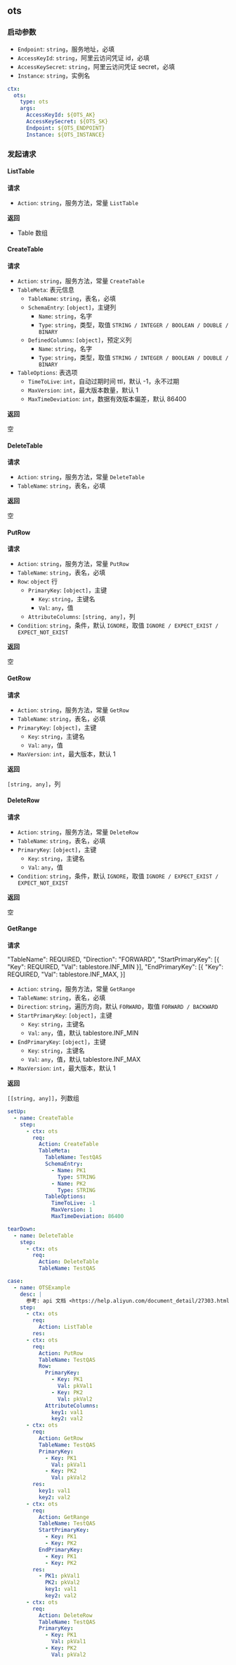 ## ots

### 启动参数

- `Endpoint`: `string`，服务地址，必填
- `AccessKeyId`: `string`，阿里云访问凭证 id，必填
- `AccessKeySecret`: `string`，阿里云访问凭证 secret，必填
- `Instance`: `string`，实例名

```yaml
ctx:
  ots:
    type: ots
    args:
      AccessKeyId: ${OTS_AK}
      AccessKeySecret: ${OTS_SK}
      Endpoint: ${OTS_ENDPOINT}
      Instance: ${OTS_INSTANCE}
```

### 发起请求

#### ListTable

**请求**

- `Action`: `string`，服务方法，常量 `ListTable`

**返回**

- Table 数组

#### CreateTable

**请求**

- `Action`: `string`，服务方法，常量 `CreateTable`
- `TableMeta`: 表元信息
    - `TableName`: `string`，表名，必填
    - `SchemaEntry`: `[object]`，主键列
        - `Name`: `string`，名字
        - `Type`: `string`，类型，取值 `STRING / INTEGER / BOOLEAN / DOUBLE / BINARY`
    - `DefinedColumns`: `[object]`，预定义列
        - `Name`: `string`，名字
        - `Type`: `string`，类型，取值 `STRING / INTEGER / BOOLEAN / DOUBLE / BINARY`
- `TableOptions`: 表选项
    - `TimeToLive`: `int`，自动过期时间 ttl，默认 -1，永不过期
    - `MaxVersion`: `int`，最大版本数量，默认 1
    - `MaxTimeDeviation`: `int`，数据有效版本偏差，默认 86400

**返回**

空

#### DeleteTable

**请求**

- `Action`: `string`，服务方法，常量 `DeleteTable`
- `TableName`: `string`，表名，必填

**返回**

空

#### PutRow

**请求**

- `Action`: `string`，服务方法，常量 `PutRow`
- `TableName`: `string`，表名，必填
- `Row`: `object` 行
    - `PrimaryKey`: `[object]`，主键
        - `Key`: `string`，主键名
        - `Val`: `any`，值
    - `AttributeColumns`: `[string, any]`，列
- `Condition`: `string`，条件，默认 `IGNORE`，取值 `IGNORE / EXPECT_EXIST / EXPECT_NOT_EXIST`

**返回**

空

#### GetRow

**请求**

- `Action`: `string`，服务方法，常量 `GetRow`
- `TableName`: `string`，表名，必填
- `PrimaryKey`: `[object]`，主键
    - `Key`: `string`，主键名
    - `Val`: `any`，值
- `MaxVersion`: `int`，最大版本，默认 1

**返回**

`[string, any]`，列

#### DeleteRow

**请求**

- `Action`: `string`，服务方法，常量 `DeleteRow`
- `TableName`: `string`，表名，必填
- `PrimaryKey`: `[object]`，主键
    - `Key`: `string`，主键名
    - `Val`: `any`，值
- `Condition`: `string`，条件，默认 `IGNORE`，取值 `IGNORE / EXPECT_EXIST / EXPECT_NOT_EXIST`

**返回**

空

#### GetRange

**请求**

"TableName": REQUIRED,
            "Direction": "FORWARD",
            "StartPrimaryKey": [{
                "Key": REQUIRED,
                "Val": tablestore.INF_MIN
            }],
            "EndPrimaryKey": [{
                "Key": REQUIRED,
                "Val": tablestore.INF_MAX,
            }]

- `Action`: `string`，服务方法，常量 `GetRange`
- `TableName`: `string`，表名，必填
- `Direction`: `string`，遍历方向，默认 `FORWARD`，取值 `FORWARD / BACKWARD`
- `StartPrimaryKey`: `[object]`，主键
    - `Key`: `string`，主键名
    - `Val`: `any`，值，默认 tablestore.INF_MIN
- `EndPrimaryKey`: `[object]`，主键
    - `Key`: `string`，主键名
    - `Val`: `any`，值，默认 tablestore.INF_MAX
- `MaxVersion`: `int`，最大版本，默认 1

**返回**

`[[string, any]]`，列数组

```yaml
setUp:
  - name: CreateTable
    step:
      - ctx: ots
        req:
          Action: CreateTable
          TableMeta:
            TableName: TestQAS
            SchemaEntry:
              - Name: PK1
                Type: STRING
              - Name: PK2
                Type: STRING
            TableOptions:
              TimeToLive: -1
              MaxVersion: 1
              MaxTimeDeviation: 86400

tearDown:
  - name: DeleteTable
    step:
      - ctx: ots
        req:
          Action: DeleteTable
          TableName: TestQAS

case:
  - name: OTSExample
    desc: |
      参考: api 文档 <https://help.aliyun.com/document_detail/27303.html>
    step:
      - ctx: ots
        req:
          Action: ListTable
        res:
      - ctx: ots
        req:
          Action: PutRow
          TableName: TestQAS
          Row:
            PrimaryKey:
              - Key: PK1
                Val: pkVal1
              - Key: PK2
                Val: pkVal2
            AttributeColumns:
              key1: val1
              key2: val2
      - ctx: ots
        req:
          Action: GetRow
          TableName: TestQAS
          PrimaryKey:
            - Key: PK1
              Val: pkVal1
            - Key: PK2
              Val: pkVal2
        res:
          key1: val1
          key2: val2
      - ctx: ots
        req:
          Action: GetRange
          TableName: TestQAS
          StartPrimaryKey:
            - Key: PK1
            - Key: PK2
          EndPrimaryKey:
            - Key: PK1
            - Key: PK2
        res:
          - PK1: pkVal1
            PK2: pkVal2
            key1: val1
            key2: val2
      - ctx: ots
        req:
          Action: DeleteRow
          TableName: TestQAS
          PrimaryKey:
            - Key: PK1
              Val: pkVal1
            - Key: PK2
              Val: pkVal2
```